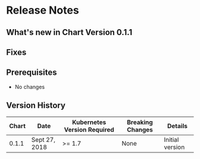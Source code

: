 # Release Notes

## What's new in Chart Version 0.1.1


## Fixes


## Prerequisites

- No changes

## Version History

| Chart | Date | Kubernetes Version Required | Breaking Changes | Details |
| ----- | ---- | --------------------------- | ---------------- | ------- |
| 0.1.1 | Sept 27, 2018 | >= 1.7 | None | Initial version |
